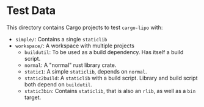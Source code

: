 # Test Data

This directory contains Cargo projects to test `cargo-lipo` with:

* `simple/`: Contains a single `staticlib`
* `workspace/`: A workspace with multiple projects
    * `buildutil`: To be used as a build dependency. Has itself a build script.
    * `normal`: A "normal" rust library crate.
    * `static1`: A simple `staticlib`, depends on `normal`.
    * `static2build`: A `staticlib` with a build script. Library and build script both depend on `buildutil`.
    * `static3bin`: Contains `staticlib`, that is also an `rlib`, as well as a `bin` target.
